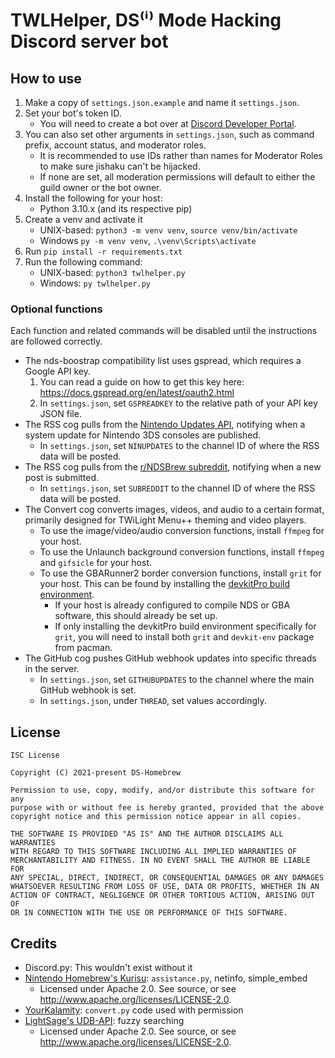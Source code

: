 # TWLHelper, DS⁽ⁱ⁾ Mode Hacking Discord server bot

## How to use

1. Make a copy of `settings.json.example` and name it `settings.json`.
1. Set your bot's token ID.
    - You will need to create a bot over at [Discord Developer Portal](https://discord.com/developers/applications).
1. You can also set other arguments in `settings.json`, such as command prefix, account status, and moderator roles.
    - It is recommended to use IDs rather than names for Moderator Roles to make sure jishaku can't be hijacked.
    - If none are set, all moderation permissions will default to either the guild owner or the bot owner.
1. Install the following for your host:
    - Python 3.10.x (and its respective pip)
1. Create a venv and activate it
    - UNIX-based: `python3 -m venv venv`, `source venv/bin/activate`
    - Windows `py -m venv venv`, `.\venv\Scripts\activate`
1. Run `pip install -r requirements.txt`
1. Run the following command:
    - UNIX-based: `python3 twlhelper.py`
    - Windows: `py twlhelper.py`

### Optional functions

Each function and related commands will be disabled until the instructions are followed correctly.

- The nds-boostrap compatibility list uses gspread, which requires a Google API key.
    1. You can read a guide on how to get this key here: https://docs.gspread.org/en/latest/oauth2.html
    1. In `settings.json`, set `GSPREADKEY` to the relative path of your API key JSON file.
- The RSS cog pulls from the [Nintendo Updates API](https://yls8.mtheall.com/ninupdates), notifying when a system update for Nintendo 3DS consoles are published.
    - In `settings.json`, set `NINUPDATES` to the channel ID of where the RSS data will be posted.
- The RSS cog pulls from the [r/NDSBrew subreddit](https://reddit.com/r/ndsbrew), notifying when a new post is submitted.
    - In `settings.json`, set `SUBREDDIT` to the channel ID of where the RSS data will be posted.
- The Convert cog converts images, videos, and audio to a certain format, primarily designed for TWiLight Menu++ theming and video players.
    - To use the image/video/audio conversion functions, install `ffmpeg` for your host.
    - To use the Unlaunch background conversion functions, install `ffmpeg` and `gifsicle` for your host.
    - To use the GBARunner2 border conversion functions, install `grit` for your host. This can be found by installing the [devkitPro build environment](https://devkitpro.org/wiki/Getting_Started).
        - If your host is already configured to compile NDS or GBA software, this should already be set up.
        - If only installing the devkitPro build environment specifically for `grit`, you will need to install both `grit` and `devkit-env` package from pacman.
- The GitHub cog pushes GitHub webhook updates into specific threads in the server.
    - In `settings.json`, set `GITHUBUPDATES` to the channel where the main GitHub webhook is set.
    - In `settings.json`, under `THREAD`, set values accordingly.

## License
```
ISC License

Copyright (C) 2021-present DS-Homebrew

Permission to use, copy, modify, and/or distribute this software for any
purpose with or without fee is hereby granted, provided that the above
copyright notice and this permission notice appear in all copies.

THE SOFTWARE IS PROVIDED "AS IS" AND THE AUTHOR DISCLAIMS ALL WARRANTIES
WITH REGARD TO THIS SOFTWARE INCLUDING ALL IMPLIED WARRANTIES OF
MERCHANTABILITY AND FITNESS. IN NO EVENT SHALL THE AUTHOR BE LIABLE FOR
ANY SPECIAL, DIRECT, INDIRECT, OR CONSEQUENTIAL DAMAGES OR ANY DAMAGES
WHATSOEVER RESULTING FROM LOSS OF USE, DATA OR PROFITS, WHETHER IN AN
ACTION OF CONTRACT, NEGLIGENCE OR OTHER TORTIOUS ACTION, ARISING OUT OF
OR IN CONNECTION WITH THE USE OR PERFORMANCE OF THIS SOFTWARE.
```

## Credits
- Discord.py: This wouldn't exist without it
- [Nintendo Homebrew's Kurisu](https://github.com/nh-server/kurisu): `assistance.py`, netinfo, simple_embed
    - Licensed under Apache 2.0. See source, or see http://www.apache.org/licenses/LICENSE-2.0.
- [YourKalamity](https://github.com/YourKalamity): `convert.py` code used with permission
- [LightSage's UDB-API](https://github.com/LightSage/UDB-API): fuzzy searching
    - Licensed under Apache 2.0. See source, or see http://www.apache.org/licenses/LICENSE-2.0.
